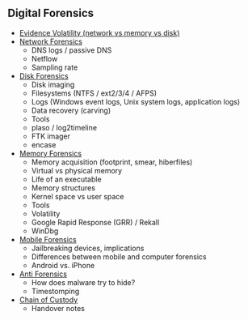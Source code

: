 ## Digital Forensics
 - [Evidence Volatility (network vs memory vs disk)](./Evidence_Volatility.md)
 - [Network Forensics](./Network_Forensics.md)
	- DNS logs / passive DNS
	- Netflow
	- Sampling rate
 - [Disk Forensics](./Disk_Forensics.md)
	- Disk imaging
	- Filesystems (NTFS / ext2/3/4 / AFPS)
	- Logs (Windows event logs, Unix system logs, application logs)
	- Data recovery (carving)
	- Tools
	- plaso / log2timeline
	- FTK imager
	- encase
 - [Memory Forensics](./Memory_Forensics.md)
	- Memory acquisition (footprint, smear, hiberfiles)
	- Virtual vs physical memory
	- Life of an executable
	- Memory structures
	- Kernel space vs user space
	- Tools
	- Volatility
	- Google Rapid Response (GRR) / Rekall
	- WinDbg
  - [Mobile Forensics](./Mobile_Forensics.md)
	- Jailbreaking devices, implications
	- Differences between mobile and computer forensics
	- Android vs. iPhone
  - [Anti Forensics](./Anti_Forensics.md)
	- How does malware try to hide?
	- Timestomping
  - [Chain of Custody](./Chain_of_Custody.md)
  	- Handover notes 
